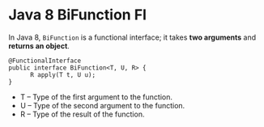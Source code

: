 # Java 8 BiFunction FI

In Java 8, `BiFunction` is a functional interface; it takes **two arguments** and **returns an object**.

```
@FunctionalInterface
public interface BiFunction<T, U, R> {
      R apply(T t, U u);
}
```

- T – Type of the first argument to the function.
- U – Type of the second argument to the function.
- R – Type of the result of the function.